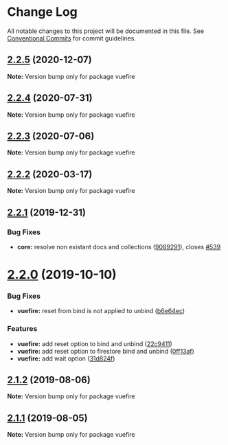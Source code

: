 # Change Log

All notable changes to this project will be documented in this file.
See [Conventional Commits](https://conventionalcommits.org) for commit guidelines.

## [2.2.5](https://github.com/vuejs/vuefire/compare/vuefire@2.2.4...vuefire@2.2.5) (2020-12-07)

**Note:** Version bump only for package vuefire





## [2.2.4](https://github.com/vuejs/vuefire/compare/vuefire@2.2.3...vuefire@2.2.4) (2020-07-31)

**Note:** Version bump only for package vuefire





## [2.2.3](https://github.com/vuejs/vuefire/compare/vuefire@2.2.2...vuefire@2.2.3) (2020-07-06)

**Note:** Version bump only for package vuefire





## [2.2.2](https://github.com/vuejs/vuefire/compare/vuefire@2.2.1...vuefire@2.2.2) (2020-03-17)

**Note:** Version bump only for package vuefire





## [2.2.1](https://github.com/vuejs/vuefire/compare/vuefire@2.2.0...vuefire@2.2.1) (2019-12-31)


### Bug Fixes

* **core:** resolve non existant docs and collections ([9089291](https://github.com/vuejs/vuefire/commit/9089291a6c11551f1b6dfc33b4c3b9c73c7550d0)), closes [#539](https://github.com/vuejs/vuefire/issues/539)





# [2.2.0](https://github.com/vuejs/vuefire/compare/vuefire@2.1.2...vuefire@2.2.0) (2019-10-10)


### Bug Fixes

* **vuefire:** reset from bind is not applied to unbind ([b6e64ec](https://github.com/vuejs/vuefire/commit/b6e64ec))


### Features

* **vuefire:** add reset option to bind and unbind ([22c9411](https://github.com/vuejs/vuefire/commit/22c9411))
* **vuefire:** add reset option to firestore bind and unbind ([0ff13af](https://github.com/vuejs/vuefire/commit/0ff13af))
* **vuefire:** add wait option ([31d824f](https://github.com/vuejs/vuefire/commit/31d824f))





## [2.1.2](https://github.com/vuejs/vuefire/compare/vuefire@2.1.1...vuefire@2.1.2) (2019-08-06)

**Note:** Version bump only for package vuefire





## [2.1.1](https://github.com/vuejs/vuefire/compare/vuefire@2.1.0...vuefire@2.1.1) (2019-08-05)

**Note:** Version bump only for package vuefire
